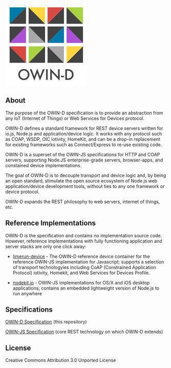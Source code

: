 [![OWIN-D](./owin-d.png)](http://owind.org)
## About

The purpose of the OWIN-D specification is to provide an abstraction from any IoT (Internet of Things) or Web Services for Devices protocol.

OWIN-D defines a standard framework for REST device servers written for io.js, Node.js and application/device logic. It works with any protocol such as COAP, WSDP, OIC iotivity, HomeKit, and can be a drop-in replacement for existing frameworks such as Connect/Express to re-use existing code.

OWIN-D is a superset of the OWIN-JS specifications for HTTP and COAP servers, supporting Node.JS enterprise-grade servers, browser-apps, and constained device implementations.

The goal of OWIN-D is to decouple transport and device logic and, by being an open standard, stimulate the open source ecosystem of Node.js web application/device development tools, without ties to any one framework or device protocol.

OWIN-D expands the REST philosophy to web servers, internet of things, etc.

## Reference Implementations

OWIN-D is the specification and contains no implementation source code.   However, reference implementations with fully functioning application and server stacks are only one click away:

* [limerun-device](http://limerun.com) - The OWIN-D reference device container for the reference OWIN-JS implementation for Javascript;  supports a selection of transport technologyies including CoAP (Constrained Application Protocol) iotivity, Homekit, and Web Services for Devices Profile.

* [nodekit.io](http://nodekit.io) - OWIN-JS implementations for OS/X and iOS desktop applications;  contains an embedded lightweight version of Node.js to run anywhere 


## Specifications
[OWIN-D Specification](./Specification.md)  (this repository)

[OWIN-JS Specification](http://owinjs.org)  (core REST technology on which OWIN-D extends)

## License
Creative Commons Attribution 3.0 Unported License